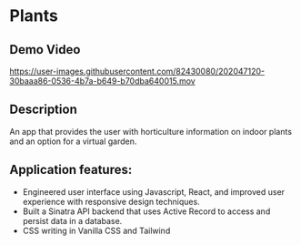 # Plants

## Demo Video


https://user-images.githubusercontent.com/82430080/202047120-30baaa86-0536-4b7a-b649-b70dba640015.mov

## Description

An app that provides the user with horticulture information on indoor plants and an option for a virtual garden.

## Application features:
<ul> 
  <li>Engineered user interface using Javascript, React, and improved user experience with responsive design techniques.</li>
  <li>Built a Sinatra API backend that uses Active Record to access and persist data in a database.</li>
  <li>CSS writing in Vanilla CSS and Tailwind</li>
</ul>
